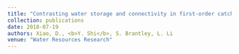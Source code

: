 ```yaml
---
title: "Contrasting water storage and connectivity in first-order catchments of differing lithology and topography"
collection: publications
date: 2018-07-19
authors: Xiao, D., <b>Y. Shi</b>, S. Brantley, L. Li
venue: "Water Resources Research"
---
```

